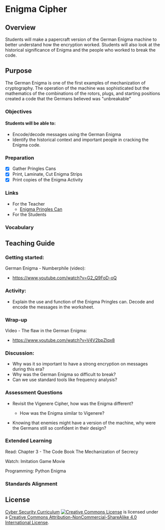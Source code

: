 # Enigma Cipher

## Overview
Students will make a papercraft version of the German Enigma machine to better understand how the encryption worked.  Students will also look at the historical significance of Enigma and the people who worked to break the code.

## Purpose
The German Enigma is one of the first examples of mechanization of cryptography. The operation of the machine was sophisticated but the mathematics of the combinations of the rotors, plugs, and starting positions created a code that the Germans believed was "unbreakable"

### Objectives
#### Students will be able to:
- Encode/decode messages using the German Enigma
- Identify the historical context and important people in cracking the Enigma code.

### Preparation
- [x] Gather Pringles Cans
- [x] Print, Laminate, Cut Enigma Strips
- [x] Print copies of the Enigma Activity

### Links
- For the Teacher
	- [Enigma Pringles Can](http://makezine.com/2012/06/06/how-to-papercraft-enigma-machine/)
- For the Students

### Vocabulary

## Teaching Guide
### Getting started:
German Enigma - Numberphile (video):
- https://www.youtube.com/watch?v=G2_Q9FoD-oQ

### Activity:
- Explain the use and function of the Enigma Pringles can.  Decode and encode the messages in the worksheet.

### Wrap-up
Video - The flaw in the German Enigma:
- https://www.youtube.com/watch?v=V4V2bpZlqx8

### Discussion:
- Why was it so important to have a strong encryption on messages during this era?
- Why was the German Enigma so difficult to break?
- Can we use standard tools like frequency analysis?

### Assessment Questions
- Revisit the Vigenere Cipher, how was the Enigma different?
	- How was the Enigma similar to Vigenere?

- Knowing that enemies might have a version of the machine, why were the Germans still so confident in their design?


### Extended Learning
Read: Chapter 3 - The Code Book
The Mechanization of Secrecy

Watch: Imitation Game Movie

Programming: Python Enigma

### Standards Alignment

## License
[Cyber Security Curriculum](https://github.com/DerekBabb/CyberSecurity) <a rel="license" href="http://creativecommons.org/licenses/by-nc-sa/4.0/"><img alt="Creative Commons License" style="border-width:0" src="https://i.creativecommons.org/l/by-nc-sa/4.0/88x31.png" /></a> is licensed under a <a rel="license" href="http://creativecommons.org/licenses/by-nc-sa/4.0/">Creative Commons Attribution-NonCommercial-ShareAlike 4.0 International License</a>.
